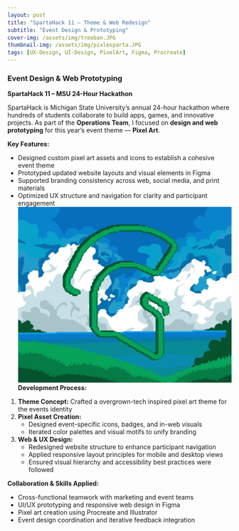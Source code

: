 ```yaml
---
layout: post
title: "SpartaHack 11 – Theme & Web Redesign"
subtitle: "Event Design & Prototyping"
cover-img: /assets/img/treeban.JPG
thumbnail-img: /assets/img/pixlesparta.JPG
tags: [UX-Design, UI-Design, PixelArt, Figma, Procreate]
---
```

### Event Design & Web Prototyping  
**SpartaHack 11 – MSU 24-Hour Hackathon**  

SpartaHack is Michigan State University’s annual 24-hour hackathon where hundreds of students collaborate to build apps, games, and innovative projects. As part of the **Operations Team**, I focused on **design and web prototyping** for this year’s event theme — **Pixel Art**.

**Key Features:**  
- Designed custom pixel art assets and icons to establish a cohesive event theme  
- Prototyped updated website layouts and visual elements in Figma  
- Supported branding consistency across web, social media, and print materials  
- Optimized UX structure and navigation for clarity and participant engagement  
![sparta pixle logo](/assets/img/pixlesparta.JPG)
**Development Process:**  
1. **Theme Concept:** Crafted a overgrown-tech inspired pixel art theme for the events identity  
2. **Pixel Asset Creation:**  
   - Designed event-specific icons, badges, and in-web visuals  
   - Iterated color palettes and visual motifs to unify branding  
3. **Web & UX Design:**  
   - Redesigned website structure to enhance participant navigation  
   - Applied responsive layout principles for mobile and desktop views  
   - Ensured visual hierarchy and accessibility best practices were followed  

**Collaboration & Skills Applied:**  
- Cross-functional teamwork with marketing and event teams  
- UI/UX prototyping and responsive web design in Figma  
- Pixel art creation using Procreate and Illustrator  
- Event design coordination and iterative feedback integration 

